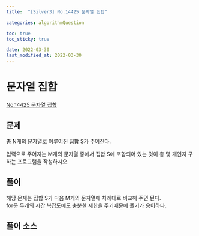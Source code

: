 ```yaml
---
title:  "[Silver3] No.14425 문자열 집합"

categories: algorithmQuestion

toc: true
toc_sticky: true

date: 2022-03-30
last_modified_at: 2022-03-30
---
```


# 문자열 집합

[No.14425 문자열 집합](https://www.acmicpc.net/problem/14425)

## 문제

총 N개의 문자열로 이루어진 집합 S가 주어진다.

입력으로 주어지는 M개의 문자열 중에서 집합 S에 포함되어 있는 것이 총 몇 개인지 구하는 프로그램을 작성하시오.

## 풀이

해당 문제는 집합 S가 다음 M개의 문자열에 차례대로 비교해 주면 된다.  
for문 두개의 시간 복잡도에도 충분한 제한을 주기때문에 풀기가 용이하다.

## 풀이 소스

<script src="https://gist.github.com/dh37789/6fe65e1f03d90540430e8104bf57c803.js"></script>